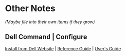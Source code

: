 # Other Notes 
*(Maybe file into their own items if they grow)*

## Dell Command | Configure
[Install from Dell Website](https://www.dell.com/support/article/en-us/sln311302/dell-command-configure?lang=en)
| [Reference Guide](https://topics-cdn.dell.com/pdf/command-configure-v43_reference-guide_en-us.pdf)
| [User's Guide](https://topics-cdn.dell.com/pdf/command-configure-v43_users-guide10_en-us.pdf)
